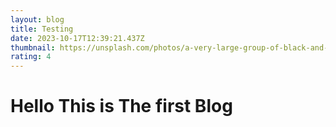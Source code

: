 ```yaml
---
layout: blog
title: Testing
date: 2023-10-17T12:39:21.437Z
thumbnail: https://unsplash.com/photos/a-very-large-group-of-black-and-gold-cubes-ExBVfciaRAM
rating: 4
---
```


# Hello This is The first Blog
